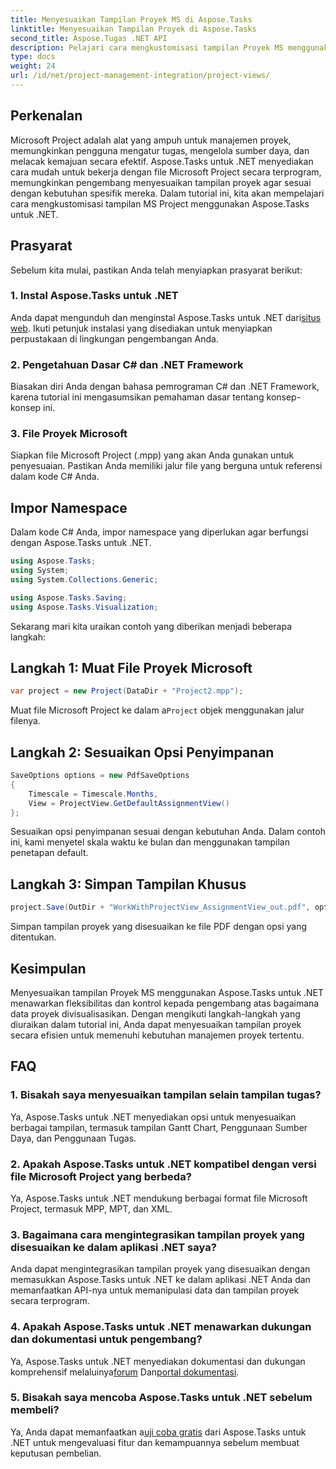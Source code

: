 ```yaml
---
title: Menyesuaikan Tampilan Proyek MS di Aspose.Tasks
linktitle: Menyesuaikan Tampilan Proyek di Aspose.Tasks
second_title: Aspose.Tugas .NET API
description: Pelajari cara mengkustomisasi tampilan Proyek MS menggunakan Aspose.Tasks untuk .NET. Ikuti panduan langkah demi langkah kami untuk visualisasi manajemen proyek yang efisien.
type: docs
weight: 24
url: /id/net/project-management-integration/project-views/
---
```

## Perkenalan
Microsoft Project adalah alat yang ampuh untuk manajemen proyek, memungkinkan pengguna mengatur tugas, mengelola sumber daya, dan melacak kemajuan secara efektif. Aspose.Tasks untuk .NET menyediakan cara mudah untuk bekerja dengan file Microsoft Project secara terprogram, memungkinkan pengembang menyesuaikan tampilan proyek agar sesuai dengan kebutuhan spesifik mereka. Dalam tutorial ini, kita akan mempelajari cara mengkustomisasi tampilan MS Project menggunakan Aspose.Tasks untuk .NET.
## Prasyarat
Sebelum kita mulai, pastikan Anda telah menyiapkan prasyarat berikut:
### 1. Instal Aspose.Tasks untuk .NET
 Anda dapat mengunduh dan menginstal Aspose.Tasks untuk .NET dari[situs web](https://releases.aspose.com/tasks/net/). Ikuti petunjuk instalasi yang disediakan untuk menyiapkan perpustakaan di lingkungan pengembangan Anda.
### 2. Pengetahuan Dasar C# dan .NET Framework
Biasakan diri Anda dengan bahasa pemrograman C# dan .NET Framework, karena tutorial ini mengasumsikan pemahaman dasar tentang konsep-konsep ini.
### 3. File Proyek Microsoft
Siapkan file Microsoft Project (.mpp) yang akan Anda gunakan untuk penyesuaian. Pastikan Anda memiliki jalur file yang berguna untuk referensi dalam kode C# Anda.
## Impor Namespace
Dalam kode C# Anda, impor namespace yang diperlukan agar berfungsi dengan Aspose.Tasks untuk .NET.
```csharp
using Aspose.Tasks;
using System;
using System.Collections.Generic;

using Aspose.Tasks.Saving;
using Aspose.Tasks.Visualization;
```
Sekarang mari kita uraikan contoh yang diberikan menjadi beberapa langkah:
## Langkah 1: Muat File Proyek Microsoft
```csharp
var project = new Project(DataDir + "Project2.mpp");
```
 Muat file Microsoft Project ke dalam a`Project` objek menggunakan jalur filenya.
## Langkah 2: Sesuaikan Opsi Penyimpanan
```csharp
SaveOptions options = new PdfSaveOptions
{
    Timescale = Timescale.Months,
    View = ProjectView.GetDefaultAssignmentView()
};
```
Sesuaikan opsi penyimpanan sesuai dengan kebutuhan Anda. Dalam contoh ini, kami menyetel skala waktu ke bulan dan menggunakan tampilan penetapan default.
## Langkah 3: Simpan Tampilan Khusus
```csharp
project.Save(OutDir + "WorkWithProjectView_AssignmentView_out.pdf", options);
```
Simpan tampilan proyek yang disesuaikan ke file PDF dengan opsi yang ditentukan.
## Kesimpulan
Menyesuaikan tampilan Proyek MS menggunakan Aspose.Tasks untuk .NET menawarkan fleksibilitas dan kontrol kepada pengembang atas bagaimana data proyek divisualisasikan. Dengan mengikuti langkah-langkah yang diuraikan dalam tutorial ini, Anda dapat menyesuaikan tampilan proyek secara efisien untuk memenuhi kebutuhan manajemen proyek tertentu.
## FAQ
### 1. Bisakah saya menyesuaikan tampilan selain tampilan tugas?
Ya, Aspose.Tasks untuk .NET menyediakan opsi untuk menyesuaikan berbagai tampilan, termasuk tampilan Gantt Chart, Penggunaan Sumber Daya, dan Penggunaan Tugas.
### 2. Apakah Aspose.Tasks untuk .NET kompatibel dengan versi file Microsoft Project yang berbeda?
Ya, Aspose.Tasks untuk .NET mendukung berbagai format file Microsoft Project, termasuk MPP, MPT, dan XML.
### 3. Bagaimana cara mengintegrasikan tampilan proyek yang disesuaikan ke dalam aplikasi .NET saya?
Anda dapat mengintegrasikan tampilan proyek yang disesuaikan dengan memasukkan Aspose.Tasks untuk .NET ke dalam aplikasi .NET Anda dan memanfaatkan API-nya untuk memanipulasi data dan tampilan proyek secara terprogram.
### 4. Apakah Aspose.Tasks untuk .NET menawarkan dukungan dan dokumentasi untuk pengembang?
 Ya, Aspose.Tasks untuk .NET menyediakan dokumentasi dan dukungan komprehensif melaluinya[forum](https://forum.aspose.com/c/tasks/15) Dan[portal dokumentasi](https://reference.aspose.com/tasks/net/).
### 5. Bisakah saya mencoba Aspose.Tasks untuk .NET sebelum membeli?
 Ya, Anda dapat memanfaatkan a[uji coba gratis](https://releases.aspose.com/) dari Aspose.Tasks untuk .NET untuk mengevaluasi fitur dan kemampuannya sebelum membuat keputusan pembelian.